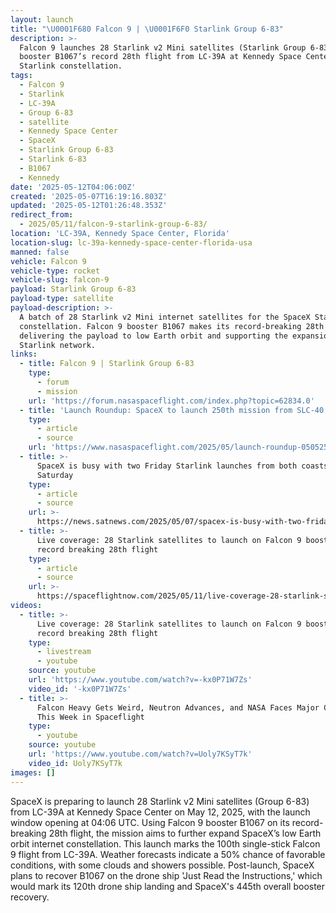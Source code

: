 ```yaml
---
layout: launch
title: "\U0001F680 Falcon 9 | \U0001F6F0 Starlink Group 6-83"
description: >-
  Falcon 9 launches 28 Starlink v2 Mini satellites (Starlink Group 6-83) on
  booster B1067’s record 28th flight from LC-39A at Kennedy Space Center for the
  Starlink constellation.
tags:
  - Falcon 9
  - Starlink
  - LC-39A
  - Group 6-83
  - satellite
  - Kennedy Space Center
  - SpaceX
  - Starlink Group 6-83
  - Starlink 6-83
  - B1067
  - Kennedy
date: '2025-05-12T04:06:00Z'
created: '2025-05-07T16:19:16.803Z'
updated: '2025-05-12T01:26:48.353Z'
redirect_from:
  - 2025/05/11/falcon-9-starlink-group-6-83/
location: 'LC-39A, Kennedy Space Center, Florida'
location-slug: lc-39a-kennedy-space-center-florida-usa
manned: false
vehicle: Falcon 9
vehicle-type: rocket
vehicle-slug: falcon-9
payload: Starlink Group 6-83
payload-type: satellite
payload-description: >-
  A batch of 28 Starlink v2 Mini internet satellites for the SpaceX Starlink
  constellation. Falcon 9 booster B1067 makes its record-breaking 28th flight,
  delivering the payload to low Earth orbit and supporting the expansion of the
  Starlink network.
links:
  - title: Falcon 9 | Starlink Group 6-83
    type:
      - forum
      - mission
    url: 'https://forum.nasaspaceflight.com/index.php?topic=62834.0'
  - title: 'Launch Roundup: SpaceX to launch 250th mission from SLC-40'
    type:
      - article
      - source
    url: 'https://www.nasaspaceflight.com/2025/05/launch-roundup-050525/'
  - title: >-
      SpaceX is busy with two Friday Starlink launches from both coasts + one on
      Saturday
    type:
      - article
      - source
    url: >-
      https://news.satnews.com/2025/05/07/spacex-is-busy-with-two-friday-starlink-launches-from-both-coasts-one-on-saturday/
  - title: >-
      Live coverage: 28 Starlink satellites to launch on Falcon 9 booster making
      record breaking 28th flight
    type:
      - article
      - source
    url: >-
      https://spaceflightnow.com/2025/05/11/live-coverage-28-starlink-satellites-to-launch-on-falcon-9-booster-making-record-breaking-28th-flight/
videos:
  - title: >-
      Live coverage: 28 Starlink satellites to launch on Falcon 9 booster making
      record breaking 28th flight
    type:
      - livestream
      - youtube
    source: youtube
    url: 'https://www.youtube.com/watch?v=-kx0P71W7Zs'
    video_id: '-kx0P71W7Zs'
  - title: >-
      Falcon Heavy Gets Weird, Neutron Advances, and NASA Faces Major Cuts |
      This Week in Spaceflight
    type:
      - youtube
    source: youtube
    url: 'https://www.youtube.com/watch?v=Uoly7KSyT7k'
    video_id: Uoly7KSyT7k
images: []
---
```

SpaceX is preparing to launch 28 Starlink v2 Mini satellites (Group 6-83) from LC-39A at Kennedy Space Center on May 12, 2025, with the launch window opening at 04:06 UTC. Using Falcon 9 booster B1067 on its record-breaking 28th flight, the mission aims to further expand SpaceX’s low Earth orbit internet constellation. This launch marks the 100th single-stick Falcon 9 flight from LC-39A. Weather forecasts indicate a 50% chance of favorable conditions, with some clouds and showers possible. Post-launch, SpaceX plans to recover B1067 on the drone ship 'Just Read the Instructions,' which would mark its 120th drone ship landing and SpaceX's 445th overall booster recovery.
